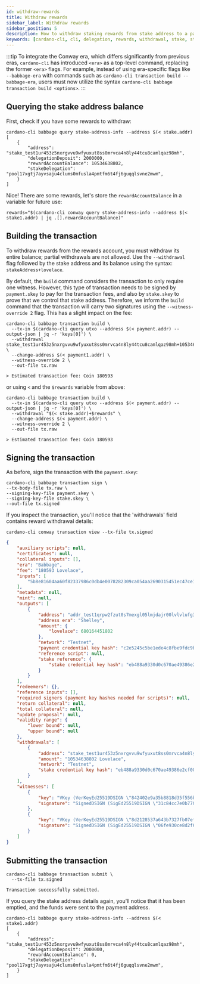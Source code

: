 ```yaml
---
id: withdraw-rewards
title: Withdraw rewards
sidebar_label: Withdraw rewards
sidebar_position: 5
description: How to withdraw staking rewards from stake address to a payment address.
keywords: [cardano-cli, cli, delegation, rewards, withdrawal, stake, stake addresses, cardano-node, transactions]
---
```


:::tip
To integrate the Conway era, which differs significantly from previous eras, `cardano-cli` has introduced `<era>` as a top-level command, replacing the former `<era>` flags. For example, instead of using era-specific flags like `--babbage-era` with commands such as `cardano-cli transaction build --babbage-era`, users must now utilize the syntax `cardano-cli babbage transaction build <options>`. 
:::

## Querying the stake address balance

First, check if you have some rewards to withdraw:

```shell
cardano-cli babbage query stake-address-info --address $(< stake.addr)
[
    {
        "address": "stake_test1ur453z5nxrgvvu9wfyuxut8ss0mrvca4n8ly44tcu8camlqaz98mh",
        "delegationDeposit": 2000000,
        "rewardAccountBalance": 10534638802,
        "stakeDelegation": "pool17xgtj7ayvsaju4clums0mfusla4pmtfm6t4fj6guqqlsvne2mwm",
    }
]
```

Nice! There are some rewards, let's store the `rewardAccountBalance` in a variable for future use:

```shell
rewards="$(cardano-cli conway query stake-address-info --address $(< stake1.addr) | jq .[].rewardAccountBalance)"
```

## Building the transaction

To withdraw rewards from the rewards account, you must withdraw its entire balance; partial withdrawals are not allowed. Use the `--withdrawal` flag followed by the stake address and its balance using the syntax: `stakeAddress+lovelace`.

By default, the `build` command considers the transaction to only require one witness. However, this type of transaction needs to be signed by `payment.skey` to pay for the transaction fees, and also by `stake.skey` to prove that we control that stake address. Therefore, we inform the `build` command that the transaction will carry two signatures using the `--witness-override 2` flag. This has a slight impact on the fee:

```shell
cardano-cli babbage transaction build \
  --tx-in $(cardano-cli query utxo --address $(< payment.addr) --output-json | jq -r 'keys[0]') \
  --withdrawal stake_test1ur453z5nxrgvvu9wfyuxut8ss0mrvca4n8ly44tcu8camlqaz98mh+10534638802 \
  --change-address $(< payment1.addr) \
  --witness-override 2 \
  --out-file tx.raw

> Estimated transaction fee: Coin 180593
```
or using `<` and the `$rewards` variable from above:

```shell
cardano-cli babbage transaction build \
  --tx-in $(cardano-cli query utxo --address $(< payment.addr) --output-json | jq -r 'keys[0]') \
  --withdrawal "$(< stake.addr)+$rewards" \
  --change-address $(< payment.addr) \
  --witness-override 2 \
  --out-file tx.raw

> Estimated transaction fee: Coin 180593
```

## Signing the transaction

As before, sign the transaction with the `payment.skey`:

```shell
cardano-cli babbage transaction sign \
--tx-body-file tx.raw \
--signing-key-file payment.skey \
--signing-key-file stake.skey \
--out-file tx.signed
```

If you inspect the transaction, you'll notice that the 'withdrawals' field contains reward withdrawal details:

```shell
cardano-cli conway transaction view --tx-file tx.signed
```
```json
{
    "auxiliary scripts": null,
    "certificates": null,
    "collateral inputs": [],
    "era": "Babbage",
    "fee": "180593 Lovelace",
    "inputs": [
        "5b8e81604aa60f82337986c0db4e0078282309ca054aa2690315451ec47ce1eb#0"
    ],
    "metadata": null,
    "mint": null,
    "outputs": [
        {
            "address": "addr_test1qrpw2fzut0s7mexgl05lmjdajr00lvlvlufg3qamc0d3mmhtfz9fxvxscec2ujfcdck0pqlkxe3mtx07ft2h3c03mh7q72p248",
            "address era": "Shelley",
            "amount": {
                "lovelace": 680164451802
            },
            "network": "Testnet",
            "payment credential key hash": "c2e5245c5be1ede4c8fbe9fdc9bd90deffb3ecff128883bbc3db1dee",
            "reference script": null,
            "stake reference": {
                "stake credential key hash": "eb488a9330d0c670ae49386e2cf083f63663b599fe4ad578e1f1ddfc"
            }
        }
    ],
    "redeemers": {},
    "reference inputs": [],
    "required signers (payment key hashes needed for scripts)": null,
    "return collateral": null,
    "total collateral": null,
    "update proposal": null,
    "validity range": {
        "lower bound": null,
        "upper bound": null
    },
    "withdrawals": [
        {
            "address": "stake_test1ur453z5nxrgvvu9wfyuxut8ss0mrvca4n8ly44tcu8camlqaz98mh",
            "amount": "10534638802 Lovelace",
            "network": "Testnet",
            "stake credential key hash": "eb488a9330d0c670ae49386e2cf083f63663b599fe4ad578e1f1ddfc"
        }
    ],
    "witnesses": [
        {
            "key": "VKey (VerKeyEd25519DSIGN \"842402e9a35b8818d35f556ba59df2929e3bee72c8e9bfdaa1894faed0a3b2d5\")",
            "signature": "SignedDSIGN (SigEd25519DSIGN \"31c84cc7e0b770f76acb3682c7d2e5b13c00405a0fd1fbaf3ff545be42458fb3e89c3da20162ea262a73d35f04e18257c175d8e0849d51922b8185c11920800b\")"
        },
        {
            "key": "VKey (VerKeyEd25519DSIGN \"8d2128537a643b7327fb07ef01fd8cd2f4911e0b3d096a4575d4cd4d73471896\")",
            "signature": "SignedDSIGN (SigEd25519DSIGN \"06fe930ce8d2f63fd62ab1354b2a85283fe4e6fdfc29ef605644c3f92505cd25165c2e40d4b0139240c06c86e06e835eee0d57a6783142ef5138cacad27d4d08\")"
        }
    ]
}
```

## Submitting the transaction

```shell
cardano-cli babbage transaction submit \
  --tx-file tx.signed 

Transaction successfully submitted.
```

If you query the stake address details again, you'll notice that it has been emptied, and the funds were sent to the payment address.

```shell
cardano-cli babbage query stake-address-info --address $(< stake1.addr)
[
    {
        "address": "stake_test1ur453z5nxrgvvu9wfyuxut8ss0mrvca4n8ly44tcu8camlqaz98mh",
        "delegationDeposit": 2000000,
        "rewardAccountBalance": 0,
        "stakeDelegation": "pool17xgtj7ayvsaju4clums0mfusla4pmtfm6t4fj6guqqlsvne2mwm",
    }
]
```
